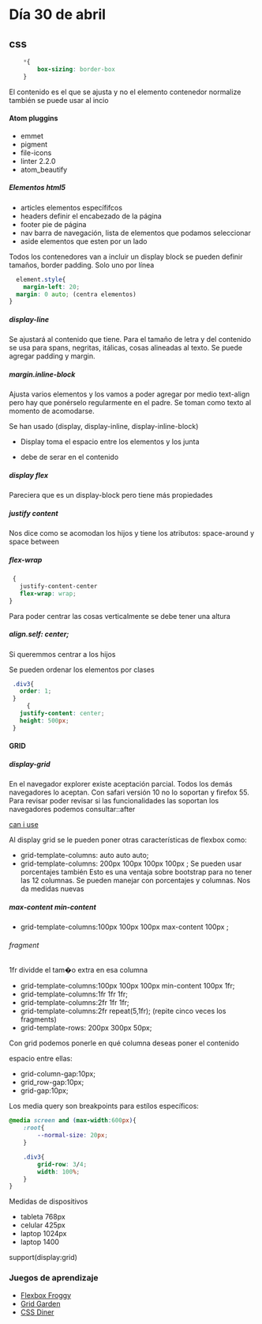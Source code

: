 
# Día 30 de abril

## css

```CSS
    *{
        box-sizing: border-box
    }  
```
El contenido es el que se ajusta y no el elemento contenedor normalize también se puede usar  al incio

#### Atom pluggins
* emmet
* pigment
* file-icons
* linter 2.2.0
* atom_beautify

##### Elementos html5
* articles elementos específifcos
* headers definir el encabezado de la página
* footer pie de página
* nav barra de navegación, lista de elementos que podamos seleccionar
* aside elementos que esten por un lado

Todos los contenedores van a incluir un display block se pueden definir tamaños, border padding. Solo uno por línea

```css
  element.style{
	margin-left: 20;
  margin: 0 auto; (centra elementos)
}
```
##### display-line
Se ajustará al contenido que tiene. Para el tamaño de letra y del contenido se usa para spans, negritas, itálicas, cosas
alineadas al texto. Se puede agregar padding y margin.

##### margin.inline-block
Ajusta varios elementos y los vamos a poder agregar por medio text-align pero hay que ponérselo regularmente en el padre.
Se toman como texto al momento de acomodarse.

Se han usado (display, display-inline, display-inline-block)

* Display toma el espacio entre los elementos y los junta
<div></div>
<div></div>

* debe de serar en el contenido
<div></div><div></div>

##### display flex
Pareciera que es un display-block pero tiene más propiedades

##### justify content
Nos dice como se acomodan los hijos y tiene los atributos: space-around y space between

##### flex-wrap
```css
 {
   justify-content-center
   flex-wrap: wrap;
}
```
Para poder centrar las cosas verticalmente se debe tener una altura

##### align.self: center;

Si queremmos centrar a los hijos

Se pueden ordenar los elementos por clases

 ```CSS
  .div3{
    order: 1;
  }
      {
    justify-content: center;
    height: 500px;
  }
```

#### GRID
##### display-grid

En el navegador explorer existe aceptación parcial. Todos los demás navegadores lo aceptan. Con safari versión 10 no lo soportan y firefox 55. Para revisar poder revisar si las funcionalidades las soportan los navegadores podemos consultar::after

[can i use](https://caniuse.com/)

Al display grid se le pueden poner otras características de flexbox como:
* grid-template-columns: auto auto auto;
* grid-template-columns: 200px 100px  100px 100px ;
Se pueden usar porcentajes también
Esto es una ventaja sobre bootstrap para no tener las 12 columnas.
Se pueden manejar con porcentajes y columnas. Nos da medidas nuevas

##### max-content min-content
* grid-template-columns:100px 100px 100px max-content 100px ;

###### fragment
1fr dividde el tam�o extra en esa columna
* grid-template-columns:100px 100px 100px min-content 100px 1fr;
* grid-template-columns:1fr 1fr 1fr;
* grid-template-columns:2fr 1fr 1fr;
* grid-template-columns:2fr repeat(5,1fr); (repite cinco veces los fragments)
* grid-template-rows: 200px 300px 50px;

Con grid podemos ponerle en qué columna deseas poner el contenido

espacio entre ellas:
* grid-column-gap:10px;
* grid_row-gap:10px;
* grid-gap:10px;  

Los media query son breakpoints para estílos específicos:

```css
@media screen and (max-width:600px){
    :root{
        --normal-size: 20px;
    }

    .div3{
        grid-row: 3/4;
        width: 100%;
    }
}
```

Medidas de dispositivos
* tableta 768px
* celular 425px
* laptop 1024px
* laptop 1400

support(display:grid)

### Juegos de aprendizaje
* [Flexbox Froggy](https://flexboxfroggy.com/#es)
* [Grid Garden](http://cssgridgarden.com/#es)
* [CSS Diner](https://flukeout.github.io/)
